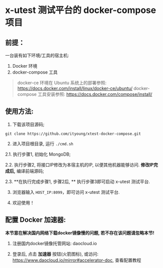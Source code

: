 # x-utest 测试平台的 docker-compose 项目

## 前提：

一台装有如下环境/工具的宿主机:

1. Docker 环境
2. docker-compose 工具

> docker-ce 环境在 Ubuntu 系统上的部署参照: https://docs.docker.com/install/linux/docker-ce/ubuntu/
> docker-compose 工具安装参照: https://docs.docker.com/compose/install/

## 使用方法:

1. 下载该项目源码;

```
git clone https://github.com/ityoung/xtest-docker-compose.git
```

2. 进入项目根目录, 运行 `./cmd.sh`

2.1. 执行步骤1, 初始化 MongoDB;

2.2. 执行步骤2, 将接口IP修改为本宿主机的IP, 以便其他机器能够访问. **修改IP完成后,** 编译前端源码;

2.3. **在执行完成步骤1, 步骤2后, ** 执行步骤3即可启动 x-utest 测试平台.

3. 浏览器输入 `HOST_IP:8099`，即可访问 x-utest 测试平台.

4. 欢迎使用！

## 配置 Docker 加速器:

**本节意在解决国内网络下载docker镜像慢的问题, 若不存在该问题请忽略本节!**

1. 注册国内docker镜像托管网站: daocloud.io

2. 登录后, 点击 **加速器** 按钮(火箭图标), 或访问: https://www.daocloud.io/mirror#accelerator-doc, 查看配置教程
